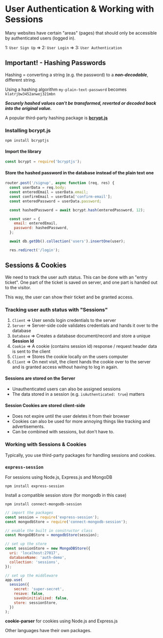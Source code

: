 # User Authentication & Working with Sessions

Many websites have certain "areas" (pages) that should only be accessible by authenticated users (logged in).

1: `User Sign Up` => 2: `User Login` => 3: `User Authentication`

## Important! - Hashing Passwords

Hashing = converting a string (e.g. the password) to a _**non-decodable**_, different string.

Using a hashing algorithm `my-plain-text-password` becomes `klatrjbw3452anwej321mbn`

_**Securely hashed values can't be transformed, reverted or decoded back into the original value.**_

A popular third-party hashing package is [**bcrypt.js**](https://www.npmjs.com/package/bcryptjs)

### Installing bcrypt.js

`npm install bcryptjs`

#### Import the library

```javascript
const bcrypt = require('bcryptjs');
```

#### Store the hashed password in the database instead of the plain text one

```javascript
router.post('/signup', async function (req, res) {
  const userData = req.body;
  const enteredEmail = userData.email;
  const confirmEmail = userData['confirm-email'];
  const enteredPassword = userData.password;

  const hashedPassword = await bcrypt.hash(enteredPassword, 12);

  const user = {
    email: enteredEmail,
    password: hashedPassword,
  };

  await db.getDb().collection('users').insertOne(user);

  res.redirect('/login');
```

## Sessions & Cookies

We need to track the user auth status. This can be done with an "entry ticket". One part of the ticket is saved on server, and one part is handed out to the visitor.

This way, the user can show their ticket and be granted access.

### Tracking user auth status with "Sessions"

1. `Client` => User sends login credentials to the server
2. `Server` => Server-side code validates credentials and hands it over to the database
3. `Database` => Creates a database document/record and store a unique **Session Id**
4. `Cookie` => A cookie (contains session id) response / request header data is sent to the client
5. `Client` => Stores the cookie locally on the users computer
6. `Client` => On next visit, the client hands the cookie over to the server and is granted access without having to log in again.

#### Sessions are stored on the Server

- Unauthenticated users can also be assigned sessions
- The data stored in a session (e.g. `isAuthenticated: true`) matters

#### Session Cookies are stored client-side

- Does not expire until the user deletes it from their browser
- Cookies can also be used for more annoying things like tracking and advertisements.
- Can be combined with sessions, but don't have to.

### Working with Sessions & Cookies

Typically, you use third-party packages for handling sessions and cookies.

### `express-session`

For sessions using Node.js, Express.js and MongoDB

`npm install express-session`

Install a compatible session store (for mongodb in this case)

`npm install connect-mongodb-session`

```javascript
// import the packages
const session = require('express-session');
const mongodbStore = require('connect-mongodb-session');

// enable the built in constructor class
const MongoDBStore = mongodbStore(session);

// set up the store
const sessionStore = new MongoDBStore({
  uri: 'localhost:27017',
  databaseName: 'auth-demo',
  collection: 'sessions',
});

// set up the middleware
app.use(
  session({
    secret: 'super-secret',
    resave: false,
    saveUninitialized: false,
    store: sessionStore,
  })
);
```

**cookie-parser** for cookies using Node.js and Express.js

Other languages have their own packages.
